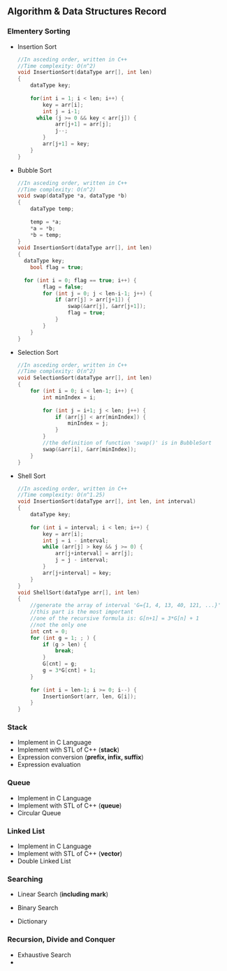 ## Algorithm & Data Structures Record

###  Elmentery Sorting

- Insertion Sort

  ```c++
  //In asceding order, written in C++
  //Time complexity: O(n^2)
  void InsertionSort(dataType arr[], int len)
  {
      dataType key;
      
      for(int i = 1; i < len; i++) {
          key = arr[i];
          int j = i-1;
  		while (j >= 0 && key < arr[j]) {
              arr[j+1] = arr[j];
              j--;
          }
          arr[j+1] = key;
      }
  }
  ```

  

- Bubble Sort

  ```c++
  //In asceding order, written in C++
  //Time complexity: O(n^2)
  void swap(dataType *a, dataType *b)
  {
      dataType temp;
      
      temp = *a;
      *a = *b;
      *b = temp;
  }
  void InsertionSort(dataType arr[], int len)
  {
  	dataType key;
      bool flag = true;
  	
  	for (int i = 0; flag == true; i++) {
          flag = false;
          for (int j = 0; j < len-i-1; j++) {
              if (arr[j] > arr[j+1]) {
                  swap(&arr[j], &arr[j+1]);
                  flag = true;
              }
          }
      }
  }
  ```

  

- Selection Sort

  ```c++
  //In asceding order, written in C++
  //Time complexity: O(n^2)
  void SelectionSort(dataType arr[], int len)
  {
      for (int i = 0; i < len-1; i++) {
          int minIndex = i;
          
          for (int j = i+1; j < len; j++) {
              if (arr[j] < arr[minIndex]) {
                  minIndex = j;
              }
          } 
          //the definition of function 'swap()' is in BubbleSort
          swap(&arr[i], &arr[minIndex]);
      }
  }
  ```

  

- Shell Sort

  ```c++
  //In asceding order, written in C++
  //Time complexity: O(n^1.25)
  void InsertionSort(dataType arr[], int len, int interval)
  {
      dataType key;
      
      for (int i = interval; i < len; i++) {
          key = arr[i];
          int j = i - interval;
          while (arr[j] > key && j >= 0) {
              arr[j+interval] = arr[j];
              j = j - interval;
          }
          arr[j+interval] = key;
      }
  }
  void ShellSort(dataType arr[], int len)
  {
      //generate the array of interval 'G={1, 4, 13, 40, 121, ...}'
      //this part is the most important
      //one of the recursive formula is: G[n+1] = 3*G[n] + 1
      //not the only one
      int cnt = 0;
      for (int g = 1; ; ) {
          if (g > len) {
              break;
          }
          G[cnt] = g;
          g = 3*G[cnt] + 1;
      }
      
      for (int i = len-1; i >= 0; i--) {
          InsertionSort(arr, len, G[i]);
      }
  }
  ```

  

### Stack

- Implement in C Language
- Implement with STL of C++ (__stack__)
- Expression conversion (__prefix, infix, suffix__)
- Expression evaluation

### Queue

- Implement in C Language
- Implement with STL of C++ (__queue__)
- Circular Queue

### Linked List

- Implement in C Language
- Implement with STL of C++ (__vector__)
- Double Linked List

### Searching

- Linear Search (__including mark__)

- Binary Search
- Dictionary

### Recursion, Divide and Conquer

- Exhaustive Search
- 